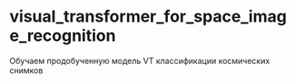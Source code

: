 # visual_transformer_for_space_image_recognition
Обучаем продобученную модель VT классификации космических снимков
